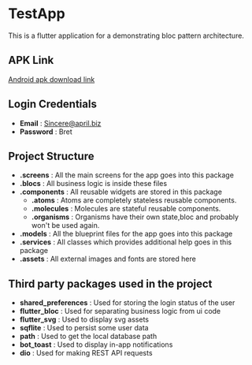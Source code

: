 # TestApp  
  
This is a flutter application for a demonstrating bloc pattern architecture.  
## APK Link 
[Android apk download link](https://drive.google.com/file/d/1fHhHa5B7-MNjAz-57AWfGLlG8sGFEHyP/view?usp=sharing)

## Login Credentials
- **Email** : Sincere@april.biz 
- **Password** : Bret 

   
## Project Structure  
  
- **.screens** : All the main screens for the app goes into this package  
- **.blocs** : All business logic is inside these files 
- **.components** : All reusable widgets are stored in this package  
  - **.atoms** : Atoms are completely stateless reusable components.  
  - **.molecules** : Molecules are stateful reusable components.  
  - **.organisms** : Organisms have their own state,bloc and probably won't be used again.  
- **.models** : All the blueprint files for the app goes into this package  
- **.services** : All classes which provides additional help goes in this package  
- **.assets** : All external images and fonts are stored here  
  
## Third party packages used in the project  
  
- **shared_preferences** : Used for storing the login status of the user  
- **flutter_bloc** : Used for separating business logic from ui code
- **flutter_svg** : Used to display svg assets
- **sqflite** : Used to persist some user data
- **path** : Used to get the local database path
- **bot_toast** : Used to display in-app notifications
- **dio** : Used for making REST API requests

